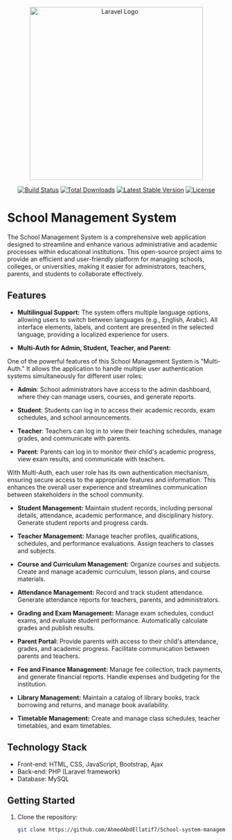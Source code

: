 <p align="center"><a href="https://laravel.com" target="_blank"><img src="https://raw.githubusercontent.com/laravel/art/master/logo-lockup/5%20SVG/2%20CMYK/1%20Full%20Color/laravel-logolockup-cmyk-red.svg" width="400" alt="Laravel Logo"></a></p>

<p align="center">
<a href="https://github.com/laravel/framework/actions"><img src="https://github.com/laravel/framework/workflows/tests/badge.svg" alt="Build Status"></a>
<a href="https://packagist.org/packages/laravel/framework"><img src="https://img.shields.io/packagist/dt/laravel/framework" alt="Total Downloads"></a>
<a href="https://packagist.org/packages/laravel/framework"><img src="https://img.shields.io/packagist/v/laravel/framework" alt="Latest Stable Version"></a>
<a href="https://packagist.org/packages/laravel/framework"><img src="https://img.shields.io/packagist/l/laravel/framework" alt="License"></a>
</p>


# School Management System

The School Management System is a comprehensive web application designed to streamline and enhance various administrative and academic processes within educational institutions. This open-source project aims to provide an efficient and user-friendly platform for managing schools, colleges, or universities, making it easier for administrators, teachers, parents, and students to collaborate effectively.

## Features

- **Multilingual Support:** The system offers multiple language options, allowing users to switch between languages (e.g., English, Arabic). All interface elements, labels, and content are presented in the selected language, providing a localized experience for users.

- **Multi-Auth for Admin, Student, Teacher, and Parent:**

One of the powerful features of this School Management System is "Multi-Auth." It allows the application to handle multiple user authentication systems simultaneously for different user roles:

- **Admin**: School administrators have access to the admin dashboard, where they can manage users, courses, and generate reports.

- **Student**: Students can log in to access their academic records, exam schedules, and school announcements.

- **Teacher**: Teachers can log in to view their teaching schedules, manage grades, and communicate with parents.

- **Parent**: Parents can log in to monitor their child's academic progress, view exam results, and communicate with teachers.

With Multi-Auth, each user role has its own authentication mechanism, ensuring secure access to the appropriate features and information. This enhances the overall user experience and streamlines communication between stakeholders in the school community.


- **Student Management:** Maintain student records, including personal details, attendance, academic performance, and disciplinary history. Generate student reports and progress cards. 

- **Teacher Management:** Manage teacher profiles, qualifications, schedules, and performance evaluations. Assign teachers to classes and subjects.

- **Course and Curriculum Management:** Organize courses and subjects. Create and manage academic curriculum, lesson plans, and course materials.

- **Attendance Management:** Record and track student attendance. Generate attendance reports for teachers, parents, and administrators.

- **Grading and Exam Management:** Manage exam schedules, conduct exams, and evaluate student performance. Automatically calculate grades and publish results.

- **Parent Portal:** Provide parents with access to their child's attendance, grades, and academic progress. Facilitate communication between parents and teachers.

- **Fee and Finance Management:** Manage fee collection, track payments, and generate financial reports. Handle expenses and budgeting for the institution.

- **Library Management:** Maintain a catalog of library books, track borrowing and returns, and manage book availability.

- **Timetable Management:** Create and manage class schedules, teacher timetables, and exam timetables.

## Technology Stack

- Front-end: HTML, CSS, JavaScript, Bootstrap, Ajax
- Back-end: PHP (Laravel framework)
- Database: MySQL

## Getting Started

1. Clone the repository:
   ```bash
   git clone https://github.com/AhmedAbdEllatif7/School-system-management.git
